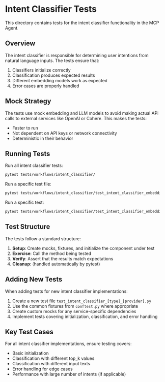 # Intent Classifier Tests

This directory contains tests for the intent classifier functionality in the MCP Agent.

## Overview

The intent classifier is responsible for determining user intentions from natural language inputs. The tests ensure that:

1. Classifiers initialize correctly
2. Classification produces expected results
3. Different embedding models work as expected
4. Error cases are properly handled


## Mock Strategy

The tests use mock embedding and LLM models to avoid making actual API calls to external services like OpenAI or Cohere. This makes the tests:

- Faster to run
- Not dependent on API keys or network connectivity
- Deterministic in their behavior

## Running Tests

Run all intent classifier tests:

```bash
pytest tests/workflows/intent_classifier/
```

Run a specific test file:

```bash
pytest tests/workflows/intent_classifier/test_intent_classifier_embedding_openai.py
```

Run a specific test:

```bash
pytest tests/workflows/intent_classifier/test_intent_classifier_embedding_openai.py::TestOpenAIEmbeddingIntentClassifier::test_initialization
```

## Test Structure

The tests follow a standard structure:

1. **Setup**: Create mocks, fixtures, and initialize the component under test
2. **Exercise**: Call the method being tested
3. **Verify**: Assert that the results match expectations
4. **Cleanup**: (handled automatically by pytest)

## Adding New Tests

When adding tests for new intent classifier implementations:

1. Create a new test file `test_intent_classifier_[type]_[provider].py`
2. Use the common fixtures from `conftest.py` where appropriate
3. Create custom mocks for any service-specific dependencies
4. Implement tests covering initialization, classification, and error handling

## Key Test Cases

For all intent classifier implementations, ensure testing covers:

- Basic initialization
- Classification with different top_k values
- Classification with different input texts
- Error handling for edge cases
- Performance with large number of intents (if applicable)
